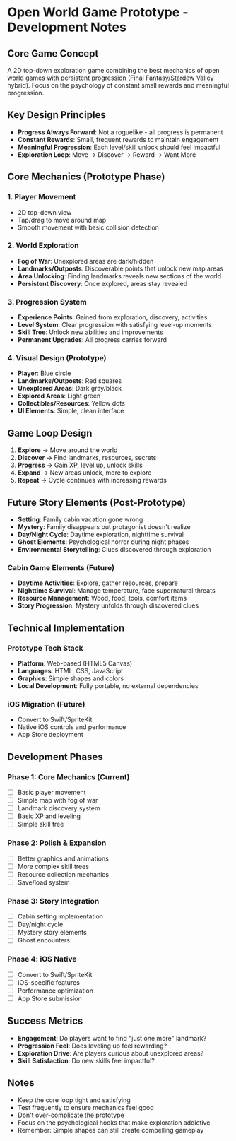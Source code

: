 # Open World Game Prototype - Development Notes

## Core Game Concept
A 2D top-down exploration game combining the best mechanics of open world games with persistent progression (Final Fantasy/Stardew Valley hybrid). Focus on the psychology of constant small rewards and meaningful progression.

## Key Design Principles
- **Progress Always Forward**: Not a roguelike - all progress is permanent
- **Constant Rewards**: Small, frequent rewards to maintain engagement
- **Meaningful Progression**: Each level/skill unlock should feel impactful
- **Exploration Loop**: Move → Discover → Reward → Want More

## Core Mechanics (Prototype Phase)

### 1. Player Movement
- 2D top-down view
- Tap/drag to move around map
- Smooth movement with basic collision detection

### 2. World Exploration
- **Fog of War**: Unexplored areas are dark/hidden
- **Landmarks/Outposts**: Discoverable points that unlock new map areas
- **Area Unlocking**: Finding landmarks reveals new sections of the world
- **Persistent Discovery**: Once explored, areas stay revealed

### 3. Progression System
- **Experience Points**: Gained from exploration, discovery, activities
- **Level System**: Clear progression with satisfying level-up moments
- **Skill Tree**: Unlock new abilities and improvements
- **Permanent Upgrades**: All progress carries forward

### 4. Visual Design (Prototype)
- **Player**: Blue circle
- **Landmarks/Outposts**: Red squares
- **Unexplored Areas**: Dark gray/black
- **Explored Areas**: Light green
- **Collectibles/Resources**: Yellow dots
- **UI Elements**: Simple, clean interface

## Game Loop Design
1. **Explore** → Move around the world
2. **Discover** → Find landmarks, resources, secrets
3. **Progress** → Gain XP, level up, unlock skills
4. **Expand** → New areas unlock, more to explore
5. **Repeat** → Cycle continues with increasing rewards

## Future Story Elements (Post-Prototype)
- **Setting**: Family cabin vacation gone wrong
- **Mystery**: Family disappears but protagonist doesn't realize
- **Day/Night Cycle**: Daytime exploration, nighttime survival
- **Ghost Elements**: Psychological horror during night phases
- **Environmental Storytelling**: Clues discovered through exploration

### Cabin Game Elements (Future)
- **Daytime Activities**: Explore, gather resources, prepare
- **Nighttime Survival**: Manage temperature, face supernatural threats
- **Resource Management**: Wood, food, tools, comfort items
- **Story Progression**: Mystery unfolds through discovered clues

## Technical Implementation

### Prototype Tech Stack
- **Platform**: Web-based (HTML5 Canvas)
- **Languages**: HTML, CSS, JavaScript
- **Graphics**: Simple shapes and colors
- **Local Development**: Fully portable, no external dependencies

### iOS Migration (Future)
- Convert to Swift/SpriteKit
- Native iOS controls and performance
- App Store deployment

## Development Phases

### Phase 1: Core Mechanics (Current)
- [ ] Basic player movement
- [ ] Simple map with fog of war
- [ ] Landmark discovery system
- [ ] Basic XP and leveling
- [ ] Simple skill tree

### Phase 2: Polish & Expansion
- [ ] Better graphics and animations
- [ ] More complex skill trees
- [ ] Resource collection mechanics
- [ ] Save/load system

### Phase 3: Story Integration
- [ ] Cabin setting implementation
- [ ] Day/night cycle
- [ ] Mystery story elements
- [ ] Ghost encounters

### Phase 4: iOS Native
- [ ] Convert to Swift/SpriteKit
- [ ] iOS-specific features
- [ ] Performance optimization
- [ ] App Store submission

## Success Metrics
- **Engagement**: Do players want to find "just one more" landmark?
- **Progression Feel**: Does leveling up feel rewarding?
- **Exploration Drive**: Are players curious about unexplored areas?
- **Skill Satisfaction**: Do new skills feel impactful?

## Notes
- Keep the core loop tight and satisfying
- Test frequently to ensure mechanics feel good
- Don't over-complicate the prototype
- Focus on the psychological hooks that make exploration addictive
- Remember: Simple shapes can still create compelling gameplay 
